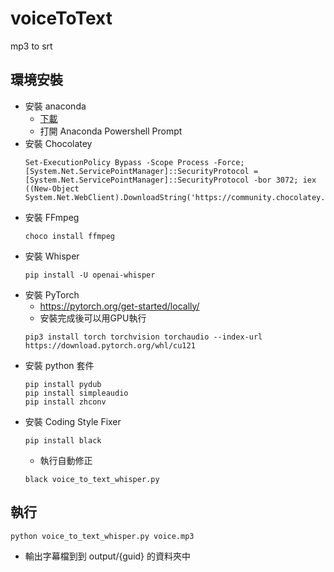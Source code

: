 # voiceToText
mp3 to srt
## 環境安裝
* 安裝 anaconda
	* [下載](https://www.anaconda.com/download/success)
	* 打開 Anaconda Powershell Prompt
* 安裝 Chocolatey
	```
	Set-ExecutionPolicy Bypass -Scope Process -Force; [System.Net.ServicePointManager]::SecurityProtocol = [System.Net.ServicePointManager]::SecurityProtocol -bor 3072; iex ((New-Object System.Net.WebClient).DownloadString('https://community.chocolatey.org/install.ps1'))
	```
* 安裝 FFmpeg
	```
	choco install ffmpeg
	```
* 安裝 Whisper
	```
	pip install -U openai-whisper
	```
* 安裝 PyTorch
	* https://pytorch.org/get-started/locally/
	* 安裝完成後可以用GPU執行
	```
	pip3 install torch torchvision torchaudio --index-url https://download.pytorch.org/whl/cu121
	```
* 安裝 python 套件
	```
	pip install pydub
	pip install simpleaudio
	pip install zhconv
	```
* 安裝 Coding Style Fixer
	```
	pip install black
	```
	* 執行自動修正
	```
	black voice_to_text_whisper.py
	```

## 執行
```
python voice_to_text_whisper.py voice.mp3
```
* 輸出字幕檔到到 output/{guid} 的資料夾中